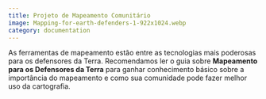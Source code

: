 ```yaml
---
title: Projeto de Mapeamento Comunitário
image: Mapping-for-earth-defenders-1-922x1024.webp
category: documentation
---
```


As ferramentas de mapeamento estão entre as tecnologias mais poderosas para os defensores da Terra. Recomendamos ler o guia sobre **Mapeamento para os Defensores da Terra** para ganhar conhecimento básico sobre a importância do mapeamento e como sua comunidade pode fazer melhor uso da cartografia.

<app-button :color="true" localurl=":8086/all/https://www.earthdefenderstoolkit.com/toolkit/mapping-for-earth-defenders/" text="Read the guide"></app-button>

